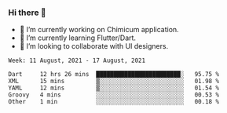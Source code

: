 ### Hi there 👋

<!--
**devcat37/devcat37** is a ✨ _special_ ✨ repository because its `README.md` (this file) appears on your GitHub profile.-->


- 🔭 I’m currently working on Chimicum application.
- 🌱 I’m currently learning Flutter/Dart.
- 👯 I’m looking to collaborate with UI designers.
<!-- - 🤔 I’m looking for help with ... -->

<!--START_SECTION:waka-->
```text
Week: 11 August, 2021 - 17 August, 2021

Dart     12 hrs 26 mins  ████████████████████████░   95.75 % 
XML      15 mins         ▒░░░░░░░░░░░░░░░░░░░░░░░░   01.98 % 
YAML     12 mins         ▒░░░░░░░░░░░░░░░░░░░░░░░░   01.54 % 
Groovy   4 mins          ░░░░░░░░░░░░░░░░░░░░░░░░░   00.53 % 
Other    1 min           ░░░░░░░░░░░░░░░░░░░░░░░░░   00.18 % 
```
<!--END_SECTION:waka-->

